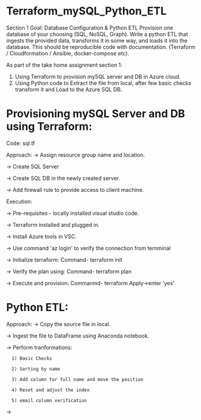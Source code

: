 # Terraform_mySQL_Python_ETL

Section 1 Goal: Database Configuration & Python ETL 
Provision one database of your choosing (SQL, NoSQL, Graph).  Write a python ETL that ingests the provided data, transforms it in some way, and loads it into the database. This should be reproducible code with documentation. (Terraform / Cloudformation / Ansible, docker-compose etc). 

As part of the take home assignment section 1:

  1) Using Terraform to provision mySQL server and DB in Azure cloud.
  2) Using Python code to Extract the file from local, after few basic checks transform it and Load to the Azure SQL DB.

# Provisioning mySQL Server and DB using Terraform:

Code: sql.tf

Approach: 
  -> Assign resource group name and location.
  
  -> Create SQL Server
  
  -> Create SQL DB in the newly created server.
  
  -> Add firewall rule to provide access to client machine.
  
Execution:

  -> Pre-requisites - locally installed visual studio code.
  
  -> Terraform installed and plugged in.
  
  -> Install Azure tools in VSC.
  
  -> Use command 'az login' to verify the connection from ternminal
  
  -> Initialize terraform: Command- terraform init
  
  -> Verify the plan using: Command- terraform plan
  
  -> Execute and provision: Commanmd- terraform Apply->enter 'yes'

# Python ETL:

Approach:
  -> Copy the source file in local.
  
  -> Ingest the file to DataFrame using Anaconda notebook.
  
  -> Perform tranformations:
  
      1) Basic Checks
      
      2) Sorting by name
      
      3) Add column for full name and move the position
      
      4) Reset and adjust the index
      
      5) email column verification
      
  -> 
